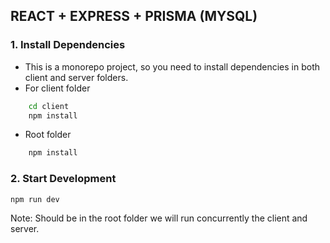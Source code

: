 ## REACT + EXPRESS + PRISMA (MYSQL)

### 1. Install Dependencies
- This is a monorepo project, so you need to install dependencies in both client and server folders.
- For client folder
```bash
    cd client
    npm install
```
- Root folder
```bash
    npm install
```

### 2. Start Development
```bash
npm run dev
```
Note: Should be in the root folder we will run concurrently the client and server.

